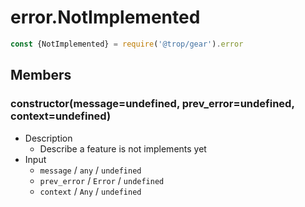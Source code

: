 # error.NotImplemented

```js
const {NotImplemented} = require('@trop/gear').error
```

## Members

### constructor(message=undefined, prev_error=undefined, context=undefined)

* Description
    * Describe a feature is not implements yet
* Input
    * `message` / `any` / `undefined`
    * `prev_error` / `Error` / `undefined`
    * `context` / `Any` / `undefined`
